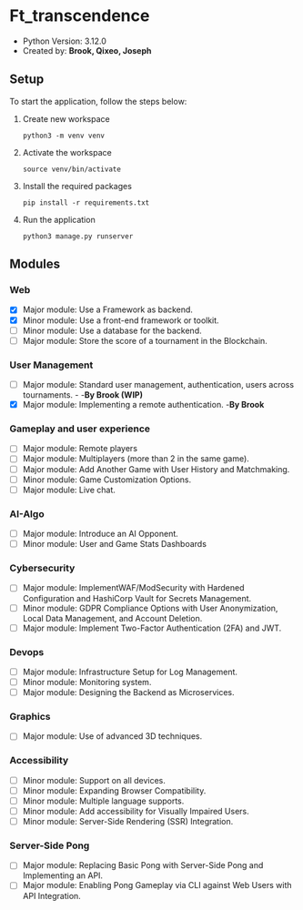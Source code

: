 # Ft_transcendence

- Python Version: 3.12.0
- Created by: <b>Brook, Qixeo, Joseph</b>

## Setup
To start the application, follow the steps below:
1. Create new workspace

    ```python3 -m venv venv```


2. Activate the workspace

    ```source venv/bin/activate```


3. Install the required packages

    ```pip install -r requirements.txt```


4. Run the application

    ```python3 manage.py runserver```


## Modules

### Web
- [x] Major module: Use a Framework as backend.
- [x] Minor module: Use a front-end framework or toolkit.
- [ ] Minor module: Use a database for the backend.
- [ ] Major module: Store the score of a tournament in the Blockchain.

### User Management
- [ ] Major module: Standard user management, authentication, users across
tournaments. - -**By Brook (WIP)**
- [x] Major module: Implementing a remote authentication. -**By Brook**

### Gameplay and user experience
- [ ] Major module: Remote players
- [ ] Major module: Multiplayers (more than 2 in the same game).
- [ ] Major module: Add Another Game with User History and Matchmaking.
- [ ] Minor module: Game Customization Options.
- [ ] Major module: Live chat.

### AI-Algo
- [ ] Major module: Introduce an AI Opponent.
- [ ] Minor module: User and Game Stats Dashboards

### Cybersecurity
- [ ] Major module: ImplementWAF/ModSecurity with Hardened Configuration
and HashiCorp Vault for Secrets Management.
- [ ] Minor module: GDPR Compliance Options with User Anonymization, Local
Data Management, and Account Deletion.
- [ ] Major module: Implement Two-Factor Authentication (2FA) and JWT.

### Devops
- [ ] Major module: Infrastructure Setup for Log Management.
- [ ] Minor module: Monitoring system.
- [ ] Major module: Designing the Backend as Microservices.

### Graphics
- [ ] Major module: Use of advanced 3D techniques.

### Accessibility
- [ ] Minor module: Support on all devices.
- [ ] Minor module: Expanding Browser Compatibility.
- [ ] Minor module: Multiple language supports.
- [ ] Minor module: Add accessibility for Visually Impaired Users.
- [ ] Minor module: Server-Side Rendering (SSR) Integration.

### Server-Side Pong
- [ ] Major module: Replacing Basic Pong with Server-Side Pong and Implementing
an API.
- [ ] Major module: Enabling Pong Gameplay via CLI against Web Users with
API Integration.
